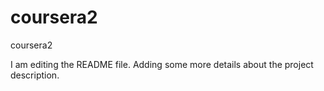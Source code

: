 # coursera2
coursera2

I am editing the README file. Adding some more details about the project description.
